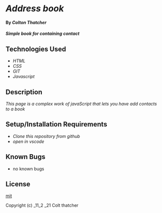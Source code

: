 # _Address book_

#### By _Colton Thatcher_

#### _Simple book for containing contact_

## Technologies Used

* _HTML_
* _CSS_
* _GIT_
* _Javascript_


## Description

_This page is a complex work of javaScript that lets you have add contacts to a book_

## Setup/Installation Requirements

* _Clone this repository from github_
* _open in vscode_




## Known Bugs

* no known bugs

## License

[mit](https://en.wikipedia.org/wiki/MIT_License)

Copyright (c) _11_2 _21 Colt thatcher